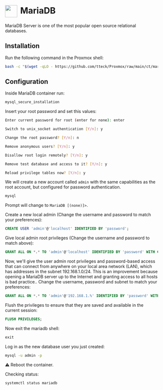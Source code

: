 # <img src="/mariadb-icon.png" width="40" height="40" style="display:inline-block; vertical-align: middle; margin-right: 10px">MariaDB <Badge type="warning" text="lxc" style=" position: relative; float: right;" />

MariaDB Server is one of the most popular open source relational databases.

## Installation

Run the following command in the Proxmox shell:
```bash
bash -c "$(wget -qLO - https://github.com/tteck/Proxmox/raw/main/ct/mariadb.sh)"
```

## Configuration

Inside MariaDB container run:
```bash
mysql_secure_installation
```
Insert your root password and set this values:
```bash
Enter current password for root (enter for none): enter

Switch to unix_socket authentication [Y/n]: y

Change the root password? [Y/n]: n

Remove anonymous users? [Y/n]: y

Disallow root login remotely? [Y/n]: y

Remove test database and access to it? [Y/n]: y

Reload privilege tables now? [Y/n]: y
```

We will create a new account called <code>admin</code> with the same capabilities as the root account, but configured for password authentication.
```bash
mysql
```

Prompt will change to <code>MariaDB [(none)]></code>.

Create a new local admin (Change the username and password to match your preferences):
```sql
CREATE USER 'admin'@'localhost' IDENTIFIED BY 'password';
```

Give local admin root privileges (Change the username and password to match above):
```sql
GRANT ALL ON *.* TO 'admin'@'localhost' IDENTIFIED BY 'password' WITH GRANT OPTION;
```

Now, we'll give the user admin root privileges and password-based access that can connect from anywhere on your local area network (LAN), which has addresses in the subnet 192.168.1.0/24. This is an improvement because opening a MariaDB server up to the Internet and granting access to all hosts is bad practice.. Change the username, password and subnet to match your preferences:
```sql
GRANT ALL ON *.* TO 'admin'@'192.168.1.%' IDENTIFIED BY 'password' WITH GRANT OPTION;
```

Flush the privileges to ensure that they are saved and available in the current session:
```sql
FLUSH PRIVILEGES;
```

Now exit the mariadb shell:
```sql
exit
```

Log in as the new database user you just created:
```bash
mysql -u admin -p
```

⚠️ Reboot the container.

Checking status:
```bash
systemctl status mariadb
```